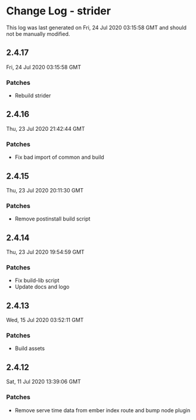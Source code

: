 # Change Log - strider

This log was last generated on Fri, 24 Jul 2020 03:15:58 GMT and should not be manually modified.

## 2.4.17
Fri, 24 Jul 2020 03:15:58 GMT

### Patches

- Rebuild strider

## 2.4.16
Thu, 23 Jul 2020 21:42:44 GMT

### Patches

- Fix bad import of common and build

## 2.4.15
Thu, 23 Jul 2020 20:11:30 GMT

### Patches

- Remove postinstall build script

## 2.4.14
Thu, 23 Jul 2020 19:54:59 GMT

### Patches

- Fix build-lib script
- Update docs and logo

## 2.4.13
Wed, 15 Jul 2020 03:52:11 GMT

### Patches

- Build assets

## 2.4.12
Sat, 11 Jul 2020 13:39:06 GMT

### Patches

- Remove serve time data from ember index route and bump node plugin

